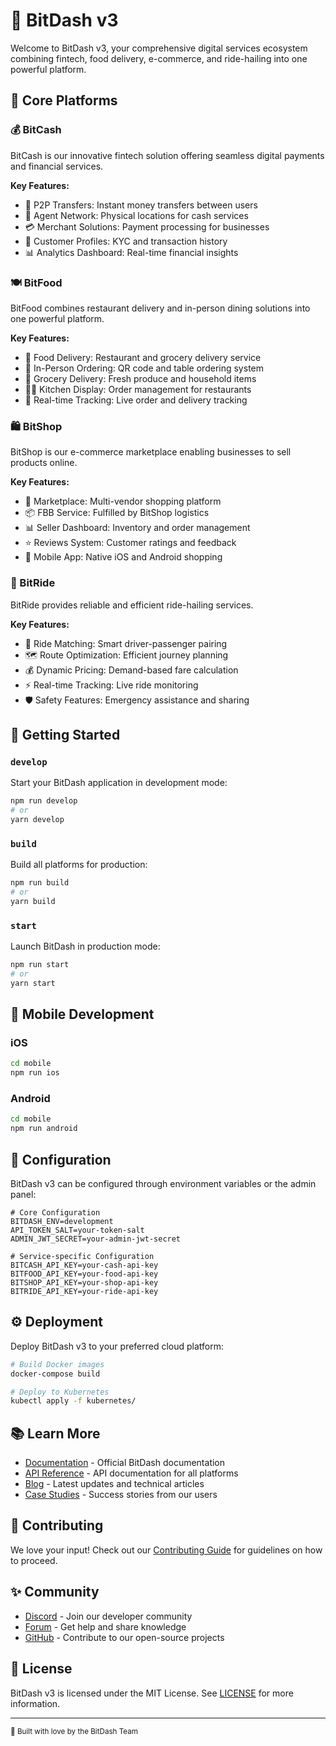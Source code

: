 # 🎯 BitDash v3

Welcome to BitDash v3, your comprehensive digital services ecosystem combining fintech, food delivery, e-commerce, and ride-hailing into one powerful platform.

## 🌟 Core Platforms

### 💰 BitCash

BitCash is our innovative fintech solution offering seamless digital payments and financial services.

**Key Features:**
- 🔄 P2P Transfers: Instant money transfers between users
- 🏪 Agent Network: Physical locations for cash services
- 💳 Merchant Solutions: Payment processing for businesses
- 👥 Customer Profiles: KYC and transaction history
- 📊 Analytics Dashboard: Real-time financial insights

### 🍽️ BitFood

BitFood combines restaurant delivery and in-person dining solutions into one powerful platform.

**Key Features:**
- 🚚 Food Delivery: Restaurant and grocery delivery service
- 🍴 In-Person Ordering: QR code and table ordering system
- 🏪 Grocery Delivery: Fresh produce and household items
- 👨‍🍳 Kitchen Display: Order management for restaurants
- 📍 Real-time Tracking: Live order and delivery tracking

### 🛍️ BitShop

BitShop is our e-commerce marketplace enabling businesses to sell products online.

**Key Features:**
- 🏪 Marketplace: Multi-vendor shopping platform
- 📦 FBB Service: Fulfilled by BitShop logistics
- 📊 Seller Dashboard: Inventory and order management
- ⭐ Reviews System: Customer ratings and feedback
- 📱 Mobile App: Native iOS and Android shopping

### 🚗 BitRide

BitRide provides reliable and efficient ride-hailing services.

**Key Features:**
- 🚖 Ride Matching: Smart driver-passenger pairing
- 🗺️ Route Optimization: Efficient journey planning
- 💰 Dynamic Pricing: Demand-based fare calculation
- ⚡ Real-time Tracking: Live ride monitoring
- 🛡️ Safety Features: Emergency assistance and sharing

## 🚀 Getting Started

### `develop`

Start your BitDash application in development mode:

```bash
npm run develop
# or
yarn develop
```

### `build`

Build all platforms for production:

```bash
npm run build
# or
yarn build
```

### `start`

Launch BitDash in production mode:

```bash
npm run start
# or
yarn start
```

## 📱 Mobile Development

### iOS

```bash
cd mobile
npm run ios
```

### Android

```bash
cd mobile
npm run android
```

## 🔧 Configuration

BitDash v3 can be configured through environment variables or the admin panel:

```env
# Core Configuration
BITDASH_ENV=development
API_TOKEN_SALT=your-token-salt
ADMIN_JWT_SECRET=your-admin-jwt-secret

# Service-specific Configuration
BITCASH_API_KEY=your-cash-api-key
BITFOOD_API_KEY=your-food-api-key
BITSHOP_API_KEY=your-shop-api-key
BITRIDE_API_KEY=your-ride-api-key
```

## ⚙️ Deployment

Deploy BitDash v3 to your preferred cloud platform:

```bash
# Build Docker images
docker-compose build

# Deploy to Kubernetes
kubectl apply -f kubernetes/
```

## 📚 Learn More

- [Documentation](https://docs.bitdash.com) - Official BitDash documentation
- [API Reference](https://api.bitdash.com) - API documentation for all platforms
- [Blog](https://blog.bitdash.com) - Latest updates and technical articles
- [Case Studies](https://bitdash.com/cases) - Success stories from our users

## 🤝 Contributing

We love your input! Check out our [Contributing Guide](CONTRIBUTING.md) for guidelines on how to proceed.

## ✨ Community

- [Discord](https://discord.bitdash.com) - Join our developer community
- [Forum](https://forum.bitdash.com) - Get help and share knowledge
- [GitHub](https://github.com/bitdash) - Contribute to our open-source projects

## 📄 License

BitDash v3 is licensed under the MIT License. See [LICENSE](LICENSE.md) for more information.

---

<sub>🌟 Built with love by the BitDash Team</sub>